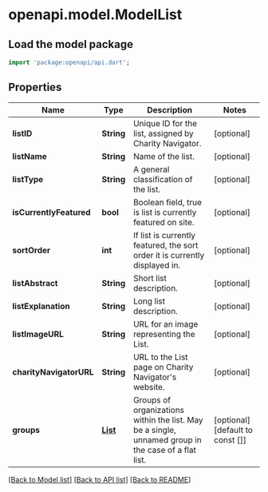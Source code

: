 # openapi.model.ModelList

## Load the model package
```dart
import 'package:openapi/api.dart';
```

## Properties
Name | Type | Description | Notes
------------ | ------------- | ------------- | -------------
**listID** | **String** | Unique ID for the list, assigned by Charity Navigator. | [optional] 
**listName** | **String** | Name of the list. | [optional] 
**listType** | **String** | A general classification of the list. | [optional] 
**isCurrentlyFeatured** | **bool** | Boolean field, true is list is currently featured on site. | [optional] 
**sortOrder** | **int** | If list is currently featured, the sort order it is currently displayed in. | [optional] 
**listAbstract** | **String** | Short list description. | [optional] 
**listExplanation** | **String** | Long list description. | [optional] 
**listImageURL** | **String** | URL for an image representing the List. | [optional] 
**charityNavigatorURL** | **String** | URL to the List page on Charity Navigator's website. | [optional] 
**groups** | [**List<OrganizationGroup>**](OrganizationGroup.md) | Groups of organizations within the list. May be a single, unnamed group in the case of a flat list. | [optional] [default to const []]

[[Back to Model list]](../README.md#documentation-for-models) [[Back to API list]](../README.md#documentation-for-api-endpoints) [[Back to README]](../README.md)



